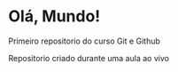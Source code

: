 # Olá, Mundo!
 Primeiro repositorio do curso Git e Github

Repositorio criado durante uma aula ao vivo